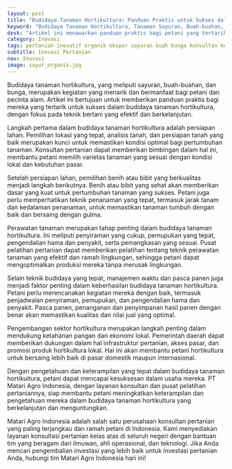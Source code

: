 ```yaml
---
layout: post
title: "Budidaya Tanaman Hortikultura: Panduan Praktis untuk Sukses dalam Membudidayakan Sayuran, Buah-buahan, dan Bunga"
keyword: "Budidaya Tanaman Hortikultura, Tanaman Sayuran, Buah-buahan, Bunga, Teknik Bertani, Konsultan Pertanian, Pusat Pelatihan Pertanian, PT Matari Agro Indonesia"
desk: "Artikel ini menawarkan panduan praktis bagi petani yang tertarik dalam budidaya tanaman hortikultura, termasuk sayuran, buah-buahan, dan bunga. Dengan fokus pada teknik bertani yang efektif, artikel ini akan membahas berbagai aspek budidaya tanaman hortikultura mulai dari persiapan lahan hingga perawatan tanaman"
category: Inovasi
tags: pertanian inovatif organik ekspor sayuran buah bunga konsultan ketahanan pangan
subtitle: Inovasi Pertanian
nav: Inovasi
image: sayur_organik.jpg
---
```


Budidaya tanaman hortikultura, yang meliputi sayuran, buah-buahan, dan bunga, merupakan kegiatan yang menarik dan bermanfaat bagi petani dan pecinta alam. Artikel ini bertujuan untuk memberikan panduan praktis bagi mereka yang tertarik untuk sukses dalam budidaya tanaman hortikultura, dengan fokus pada teknik bertani yang efektif dan berkelanjutan.

Langkah pertama dalam budidaya tanaman hortikultura adalah persiapan lahan. Pemilihan lokasi yang tepat, analisis tanah, dan persiapan tanah yang baik merupakan kunci untuk memastikan kondisi optimal bagi pertumbuhan tanaman. Konsultan pertanian dapat memberikan bimbingan dalam hal ini, membantu petani memilih varietas tanaman yang sesuai dengan kondisi lokal dan kebutuhan pasar.

Setelah persiapan lahan, pemilihan benih atau bibit yang berkualitas menjadi langkah berikutnya. Benih atau bibit yang sehat akan memberikan dasar yang kuat untuk pertumbuhan tanaman yang sukses. Petani juga perlu memperhatikan teknik penanaman yang tepat, termasuk jarak tanam dan kedalaman penanaman, untuk memastikan tanaman tumbuh dengan baik dan bersaing dengan gulma.

Perawatan tanaman merupakan tahap penting dalam budidaya tanaman hortikultura. Ini meliputi penyiraman yang cukup, pemupukan yang tepat, pengendalian hama dan penyakit, serta pemangkasan yang sesuai. Pusat pelatihan pertanian dapat memberikan pelatihan tentang teknik perawatan tanaman yang efektif dan ramah lingkungan, sehingga petani dapat mengoptimalkan produksi mereka tanpa merusak lingkungan.

Selain teknik budidaya yang tepat, manajemen waktu dan pasca panen juga menjadi faktor penting dalam keberhasilan budidaya tanaman hortikultura. Petani perlu merencanakan kegiatan mereka dengan baik, termasuk penjadwalan penyiraman, pemupukan, dan pengendalian hama dan penyakit. Pasca panen, penanganan dan penyimpanan hasil panen dengan benar akan memastikan kualitas dan nilai jual yang optimal.

Pengembangan sektor hortikultura merupakan langkah penting dalam mendukung ketahanan pangan dan ekonomi lokal. Pemerintah daerah dapat memberikan dukungan dalam hal infrastruktur pertanian, akses pasar, dan promosi produk hortikultura lokal. Hal ini akan membantu petani hortikultura untuk bersaing lebih baik di pasar domestik maupun internasional.

Dengan pengetahuan dan keterampilan yang tepat dalam budidaya tanaman hortikultura, petani dapat mencapai kesuksesan dalam usaha mereka. PT Matari Agro Indonesia, dengan layanan konsultan dan pusat pelatihan pertaniannya, siap membantu petani meningkatkan keterampilan dan pengetahuan mereka dalam budidaya tanaman hortikultura yang berkelanjutan dan menguntungkan.

Matari Agro Indonesia adalah salah satu perusahaan konsultan pertanian yang paling terjangkau dan ramah petani di Indonesia. Kami menyediakan layanan konsultasi pertanian kelas atas di seluruh negeri dengan bantuan tim yang beragam dari ilmuwan, ahli operasional, dan teknologi. Jika Anda mencari pengembalian investasi yang lebih baik untuk investasi pertanian Anda, hubungi tim Matari Agro Indonesia hari ini!

